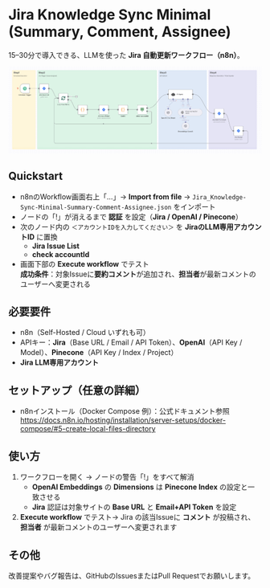 # Jira Knowledge Sync Minimal (Summary, Comment, Assignee)
15–30分で導入できる、LLMを使った **Jira 自動更新ワークフロー（n8n）**。  

![](../img/img1.png)

## Quickstart
- n8nのWorkflow画面右上「…」→ **Import from file** → `Jira_Knowledge-Sync-Minimal-Summary-Comment-Assignee.json` をインポート
- ノードの「!」が消えるまで **認証** を設定（**Jira / OpenAI / Pinecone**）
- 次のノード内の `＜アカウントIDを入力してください＞` を **JiraのLLM専用アカウントID** に置換  
  - **Jira Issue List**  
  - **check accountId**
- 画面下部の **Execute workflow** でテスト  
  **成功条件**：対象Issueに**要約コメント**が追加され、**担当者**が最新コメントのユーザーへ変更される

## 必要要件
- n8n（Self-Hosted / Cloud いずれも可）
- APIキー：**Jira**（Base URL / Email / API Token）、**OpenAI**（API Key / Model）、**Pinecone**（API Key / Index / Project）
- **Jira LLM専用アカウント**

## セットアップ（任意の詳細）
- n8nインストール（Docker Compose 例）：公式ドキュメント参照  
  https://docs.n8n.io/hosting/installation/server-setups/docker-compose/#5-create-local-files-directory

## 使い方
1. ワークフローを開く → ノードの警告「!」をすべて解消  
   - **OpenAI Embeddings** の **Dimensions** は **Pinecone Index** の設定と一致させる  
   - **Jira** 認証は対象サイトの **Base URL** と **Email+API Token** を設定  
2. **Execute workflow** でテスト→ Jira の該当Issueに **コメント** が投稿され、**担当者** が最新コメントのユーザーへ変更されます

## その他

改善提案やバグ報告は、GitHubのIssuesまたはPull Requestでお願いします。
